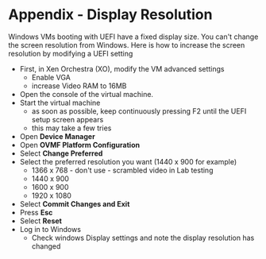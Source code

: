 # Appendix - Display Resolution
Windows VMs booting with UEFI have a fixed display size. You can't change the screen resolution from Windows. Here is how to increase the screen resolution by modifying a UEFI setting
- First, in Xen Orchestra (XO), modify the VM advanced settings
  - Enable VGA
  - increase Video RAM to 16MB
- Open the console of the virtual machine.
- Start the virtual machine
  - as soon as possible, keep continuously pressing F2 until the UEFI setup screen appears
  - this may take a few tries
- Open **Device Manager**
- Open **OVMF Platform Configuration**
- Select **Change Preferred**
- Select the preferred resolution you want (1440 x 900 for example)
  - 1366 x 768 - don't use - scrambled video in Lab testing
  - 1440 x 900
  - 1600 x 900
  - 1920 x 1080
- Select **Commit Changes and Exit**
- Press **Esc**
- Select **Reset**
- Log in to Windows
  - Check windows Display settings and note the display resolution has changed
